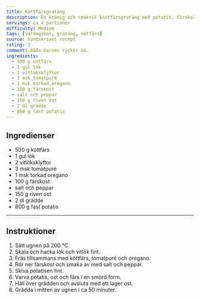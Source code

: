```yaml
---
title: Köttfärsgratäng
description: En krämig och smakrik köttfärsgratäng med potatis, färskost, tomatpuré och oregano. Perfekt vardagsmat som hela familjen gillar.
servings: ca 4 portioner
difficulty: Medium
tags: [vardagsmat, gratäng, nötfärs]
source: handskrivet recept
rating: 3
comment: Båda barnen tycker om.
ingredients:
  - 500 g nötfärs
  - 1 gul lök
  - 2 vitlöksklyftor
  - 3 msk tomatpuré
  - 1 msk torkad oregano
  - 100 g färskost
  - salt och peppar
  - 150 g riven ost
  - 2 dl grädde
  - 800 g fast potatis
---
```


## Ingredienser

- 500 g köttfärs
- 1 gul lök
- 2 vitlöksklyftor
- 3 msk tomatpuré
- 1 msk torkad oregano
- 100 g färskost
- salt och peppar
- 150 g riven ost
- 2 dl grädde
- 800 g fast potatis

---

## Instruktioner

1. Sätt ugnen på 200 °C.  
2. Skala och hacka lök och vitlök fint.  
3. Fräs tillsammans med köttfärs, tomatpuré och oregano.  
4. Rör ner färskost och smaka av med salt och peppar.  
5. Skiva potatisen fint.  
6. Varva potatis, ost och färs i en smord form.  
7. Häll över grädden och avsluta med ett lager ost.  
8. Grädda i mitten av ugnen i ca 50 minuter.  
